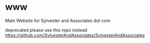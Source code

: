 # www
Main Website for Sylvester and Associates dot com

deprecated please use this repo instead https://github.com/SylvesterAndAssociates/SylvesterAndAssociates
